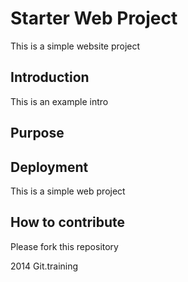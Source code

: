 # Starter Web Project

This is a simple website project

## Introduction
This is an example intro

## Purpose

## Deployment

This is a simple web project

## How to contribute


Please fork this repository

2014 Git.training